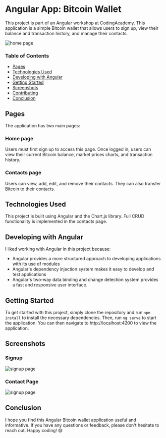 # Angular App: Bitcoin Wallet

This project is part of an Angular workshop at CodingAcademy. This application is a simple Bitcoin wallet that allows users to sign up, view their balance and transaction history, and manage their contacts.

<img src="https://res.cloudinary.com/dsperrtyj/image/upload/v1677145870/bitcoin-home_asuffj.png" title="home page">

### Table of Contents
- [Pages](#pages)
- [Technologies Used](#technologies-used)
- [Developing with Angular](#developing-with-angular)
- [Getting Started](#getting-started)
- [Screenshots](#screenshots)
- [Contributing](#contributing)
- [Conclusion](#conclusion)

## Pages
The application has two main pages:

### Home page
Users must first sign up to access this page. Once logged in, users can view their current Bitcoin balance, market prices charts, and transaction history.

### Contacts page
Users can view, add, edit, and remove their contacts. They can also transfer Bitcoin to their contacts.

## Technologies Used
This project is built using Angular and the Chart.js library. Full CRUD functionality is implemented in the contacts page.

## Developing with Angular
I liked working with Angular in this project because:

- Angular provides a more structured approach to developing applications with its use of modules
- Angular's dependency injection system makes it easy to develop and test applications
- Angular's two-way data binding and change detection system provides a fast and responsive user interface.

## Getting Started
To get started with this project, simply clone the repository and run `npm install` to install the necessary dependencies. Then, run `ng serve` to start the application. You can then navigate to http://localhost:4200 to view the application.

## Screenshots

### Signup
<img src="https://res.cloudinary.com/dsperrtyj/image/upload/v1677145869/bitcoin-signup_imbpop.jpg" title="signup page">

### Contact Page
<img src="https://res.cloudinary.com/dsperrtyj/image/upload/v1677145869/bitcoin-contact_nkqcbp.png" title="signup page">

## Conclusion
I hope you find this Angular Bitcoin wallet application useful and informative. If you have any questions or feedback, please don't hesitate to reach out. Happy coding! :smile:
